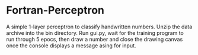# Fortran-Perceptron
A simple 1-layer perceptron to classify handwritten numbers. Unzip the data archive into the bin directory. Run gui.py, wait for the training program to run through 5 epocs, then draw a number and close the drawing canvas once the console displays a message asing for input.

